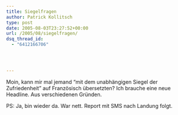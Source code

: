 ```yaml
---
title: Siegelfragen
author: Patrick Kollitsch
type: post
date: 2005-08-03T23:27:52+00:00
url: /2005/08/siegelfragen/
dsq_thread_id:
  - "6412166706"




---
```

Moin, kann mir mal jemand &#8220;mit dem unabhängigen Siegel der Zufriedenheit&#8221; auf Französisch übersetzten? Ich brauche eine neue Headline. Aus verschiedenen Gründen.

PS: Ja, bin wieder da. War nett. Report mit SMS nach Landung folgt.